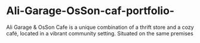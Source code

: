 # Ali-Garage-OsSon-caf-portfolio-
Ali Garage &amp; OsSon Cafe is a unique combination of a thrift store and a cozy café, located in a vibrant community setting. Situated on the same premises 
